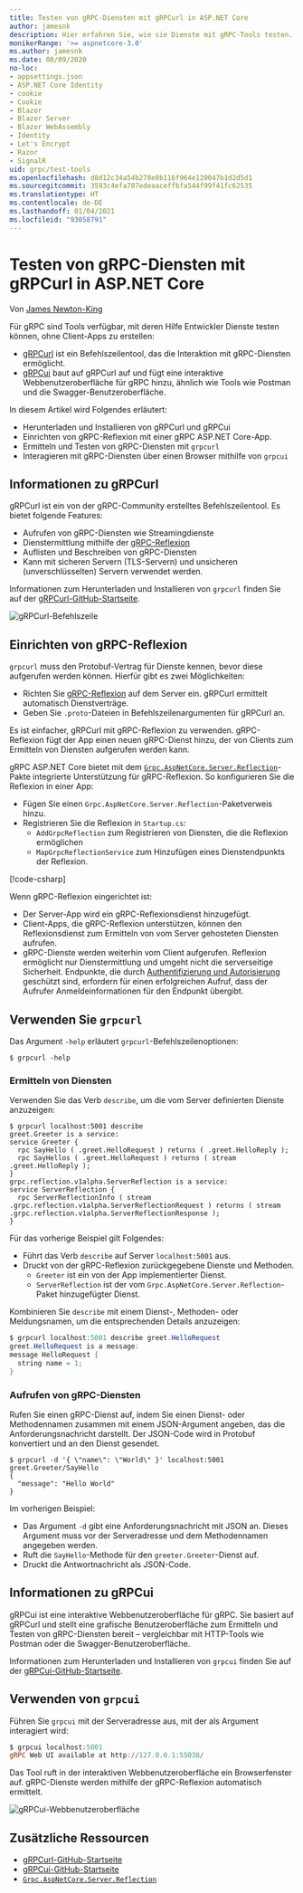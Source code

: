 ```yaml
---
title: Testen von gRPC-Diensten mit gRPCurl in ASP.NET Core
author: jamesnk
description: Hier erfahren Sie, wie sie Dienste mit gRPC-Tools testen. gRPCurl ist ein Befehlszeilentool für die Interaktion mit gRPC-Diensten. gRPCui ist eine interaktive Webbenutzeroberfläche.
monikerRange: '>= aspnetcore-3.0'
ms.author: jamesnk
ms.date: 08/09/2020
no-loc:
- appsettings.json
- ASP.NET Core Identity
- cookie
- Cookie
- Blazor
- Blazor Server
- Blazor WebAssembly
- Identity
- Let's Encrypt
- Razor
- SignalR
uid: grpc/test-tools
ms.openlocfilehash: d8d12c34a54b278e0b116f964e120047b1d2d5d1
ms.sourcegitcommit: 3593c4efa707edeaaceffbfa544f99f41fc62535
ms.translationtype: HT
ms.contentlocale: de-DE
ms.lasthandoff: 01/04/2021
ms.locfileid: "93058791"
---
```

# <a name="test-grpc-services-with-grpcurl-in-aspnet-core"></a>Testen von gRPC-Diensten mit gRPCurl in ASP.NET Core

Von [James Newton-King](https://twitter.com/jamesnk)

Für gRPC sind Tools verfügbar, mit deren Hilfe Entwickler Dienste testen können, ohne Client-Apps zu erstellen:

* [gRPCurl](https://github.com/fullstorydev/grpcurl) ist ein Befehlszeilentool, das die Interaktion mit gRPC-Diensten ermöglicht.
* [gRPCui](https://github.com/fullstorydev/grpcui) baut auf gRPCurl auf und fügt eine interaktive Webbenutzeroberfläche für gRPC hinzu, ähnlich wie Tools wie Postman und die Swagger-Benutzeroberfläche.

In diesem Artikel wird Folgendes erläutert:

* Herunterladen und Installieren von gRPCurl und gRPCui
* Einrichten von gRPC-Reflexion mit einer gRPC ASP.NET Core-App.
* Ermitteln und Testen von gRPC-Diensten mit `grpcurl`
* Interagieren mit gRPC-Diensten über einen Browser mithilfe von `grpcui`

## <a name="about-grpcurl"></a>Informationen zu gRPCurl

gRPCurl ist ein von der gRPC-Community erstelltes Befehlszeilentool. Es bietet folgende Features:

* Aufrufen von gRPC-Diensten wie Streamingdienste
* Dienstermittlung mithilfe der [gRPC-Reflexion](https://github.com/grpc/grpc/blob/master/doc/server-reflection.md)
* Auflisten und Beschreiben von gRPC-Diensten
* Kann mit sicheren Servern (TLS-Servern) und unsicheren (unverschlüsselten) Servern verwendet werden.

Informationen zum Herunterladen und Installieren von `grpcurl` finden Sie auf der [gRPCurl-GitHub-Startseite](https://github.com/fullstorydev/grpcurl#installation).

![gRPCurl-Befehlszeile](~/grpc/test-tools/static/grpcurl.png)

## <a name="set-up-grpc-reflection"></a>Einrichten von gRPC-Reflexion

`grpcurl` muss den Protobuf-Vertrag für Dienste kennen, bevor diese aufgerufen werden können. Hierfür gibt es zwei Möglichkeiten:

* Richten Sie [gRPC-Reflexion](https://github.com/grpc/grpc/blob/master/doc/server-reflection.md) auf dem Server ein. gRPCurl ermittelt automatisch Dienstverträge.
* Geben Sie `.proto`-Dateien in Befehlszeilenargumenten für gRPCurl an.

Es ist einfacher, gRPCurl mit gRPC-Reflexion zu verwenden. gRPC-Reflexion fügt der App einen neuen gRPC-Dienst hinzu, der von Clients zum Ermitteln von Diensten aufgerufen werden kann.

gRPC ASP.NET Core bietet mit dem [`Grpc.AspNetCore.Server.Reflection`](https://www.nuget.org/packages/Grpc.AspNetCore.Server.Reflection)-Pakte integrierte Unterstützung für gRPC-Reflexion. So konfigurieren Sie die Reflexion in einer App:

* Fügen Sie einen `Grpc.AspNetCore.Server.Reflection`-Paketverweis hinzu.
* Registrieren Sie die Reflexion in `Startup.cs`:
  * `AddGrpcReflection` zum Registrieren von Diensten, die die Reflexion ermöglichen
  * `MapGrpcReflectionService` zum Hinzufügen eines Dienstendpunkts der Reflexion.

[!code-csharp[](~/grpc/test-tools/Startup.cs?name=snippet_1&highlight=4,15-18)]

Wenn gRPC-Reflexion eingerichtet ist:

* Der Server-App wird ein gRPC-Reflexionsdienst hinzugefügt.
* Client-Apps, die gRPC-Reflexion unterstützen, können den Reflexionsdienst zum Ermitteln von vom Server gehosteten Diensten aufrufen.
* gRPC-Dienste werden weiterhin vom Client aufgerufen. Reflexion ermöglicht nur Dienstermittlung und umgeht nicht die serverseitige Sicherheit. Endpunkte, die durch [Authentifizierung und Autorisierung](xref:grpc/authn-and-authz) geschützt sind, erfordern für einen erfolgreichen Aufruf, dass der Aufrufer Anmeldeinformationen für den Endpunkt übergibt.

## <a name="use-grpcurl"></a>Verwenden Sie `grpcurl`

Das Argument `-help` erläutert `grpcurl`-Befehlszeilenoptionen:

```console
$ grpcurl -help
```

### <a name="discover-services"></a>Ermitteln von Diensten

Verwenden Sie das Verb `describe`, um die vom Server definierten Dienste anzuzeigen:

```console
$ grpcurl localhost:5001 describe
greet.Greeter is a service:
service Greeter {
  rpc SayHello ( .greet.HelloRequest ) returns ( .greet.HelloReply );
  rpc SayHellos ( .greet.HelloRequest ) returns ( stream .greet.HelloReply );
}
grpc.reflection.v1alpha.ServerReflection is a service:
service ServerReflection {
  rpc ServerReflectionInfo ( stream .grpc.reflection.v1alpha.ServerReflectionRequest ) returns ( stream .grpc.reflection.v1alpha.ServerReflectionResponse );
}
```

Für das vorherige Beispiel gilt Folgendes:

* Führt das Verb `describe` auf Server `localhost:5001` aus.
* Druckt von der gRPC-Reflexion zurückgegebene Dienste und Methoden.
  * `Greeter` ist ein von der App implementierter Dienst.
  * `ServerReflection` ist der vom `Grpc.AspNetCore.Server.Reflection`-Paket hinzugefügter Dienst.

Kombinieren Sie `describe` mit einem Dienst-, Methoden- oder Meldungsnamen, um die entsprechenden Details anzuzeigen:

```powershell
$ grpcurl localhost:5001 describe greet.HelloRequest
greet.HelloRequest is a message:
message HelloRequest {
  string name = 1;
}
```

### <a name="call-grpc-services"></a>Aufrufen von gRPC-Diensten

Rufen Sie einen gRPC-Dienst auf, indem Sie einen Dienst- oder Methodennamen zusammen mit einem JSON-Argument angeben, das die Anforderungsnachricht darstellt. Der JSON-Code wird in Protobuf konvertiert und an den Dienst gesendet.

```console
$ grpcurl -d '{ \"name\": \"World\" }' localhost:5001 greet.Greeter/SayHello
{
  "message": "Hello World"
}
```

Im vorherigen Beispiel:

* Das Argument `-d` gibt eine Anforderungsnachricht mit JSON an. Dieses Argument muss vor der Serveradresse und dem Methodennamen angegeben werden.
* Ruft die `SayHello`-Methode für den `greeter.Greeter`-Dienst auf.
* Druckt die Antwortnachricht als JSON-Code.

## <a name="about-grpcui"></a>Informationen zu gRPCui

gRPCui ist eine interaktive Webbenutzeroberfläche für gRPC. Sie basiert auf gRPCurl und stellt eine grafische Benutzeroberfläche zum Ermitteln und Testen von gRPC-Diensten bereit – vergleichbar mit HTTP-Tools wie Postman oder die Swagger-Benutzeroberfläche.

Informationen zum Herunterladen und Installieren von `grpcui` finden Sie auf der [gRPCui-GitHub-Startseite](https://github.com/fullstorydev/grpcui#installation).

## <a name="using-grpcui"></a>Verwenden von `grpcui`

Führen Sie `grpcui` mit der Serveradresse aus, mit der als Argument interagiert wird:

```powershell
$ grpcui localhost:5001
gRPC Web UI available at http://127.0.0.1:55038/
```

Das Tool ruft in der interaktiven Webbenutzeroberfläche ein Browserfenster auf. gRPC-Dienste werden mithilfe der gRPC-Reflexion automatisch ermittelt.

![gRPCui-Webbenutzeroberfläche](~/grpc/test-tools/static/grpcui.png)

## <a name="additional-resources"></a>Zusätzliche Ressourcen

* [gRPCurl-GitHub-Startseite](https://github.com/fullstorydev/grpcurl)
* [gRPCui-GitHub-Startseite](https://github.com/fullstorydev/grpcui)
* [`Grpc.AspNetCore.Server.Reflection`](https://www.nuget.org/packages/Grpc.AspNetCore.Server.Reflection)
